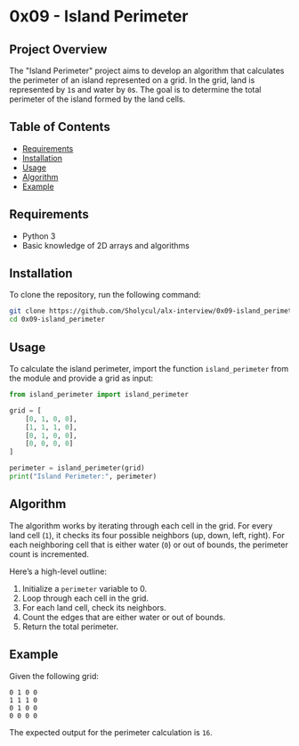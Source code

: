 # 0x09 - Island Perimeter

## Project Overview

The "Island Perimeter" project aims to develop an algorithm that calculates the perimeter of an island represented on a grid. In the grid, land is represented by `1`s and water by `0`s. The goal is to determine the total perimeter of the island formed by the land cells.

## Table of Contents

- [Requirements](#requirements)
- [Installation](#installation)
- [Usage](#usage)
- [Algorithm](#algorithm)
- [Example](#example)

## Requirements

- Python 3
- Basic knowledge of 2D arrays and algorithms

## Installation

To clone the repository, run the following command:

```bash
git clone https://github.com/Sholycul/alx-interview/0x09-island_perimeter.git
cd 0x09-island_perimeter
```

## Usage

To calculate the island perimeter, import the function `island_perimeter` from the module and provide a grid as input:

```python
from island_perimeter import island_perimeter

grid = [
    [0, 1, 0, 0],
    [1, 1, 1, 0],
    [0, 1, 0, 0],
    [0, 0, 0, 0]
]

perimeter = island_perimeter(grid)
print("Island Perimeter:", perimeter)
```

## Algorithm

The algorithm works by iterating through each cell in the grid. For every land cell (`1`), it checks its four possible neighbors (up, down, left, right). For each neighboring cell that is either water (`0`) or out of bounds, the perimeter count is incremented.

Here’s a high-level outline:
1. Initialize a `perimeter` variable to 0.
2. Loop through each cell in the grid.
3. For each land cell, check its neighbors.
4. Count the edges that are either water or out of bounds.
5. Return the total perimeter.

## Example

Given the following grid:

```
0 1 0 0
1 1 1 0
0 1 0 0
0 0 0 0
```

The expected output for the perimeter calculation is `16`.
